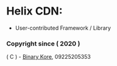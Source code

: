 # Helix CDN:

* User-contributed Framework / Library

### Copyright since ( 2020 )
( C ) - [Binary Kore](https://github.com/binarykore), 09225205353
